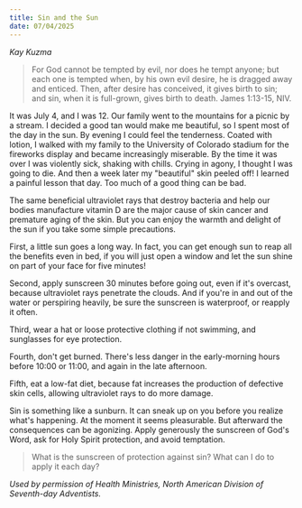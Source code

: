 ```yaml
---
title: Sin and the Sun
date: 07/04/2025
---
```


_Kay Kuzma_

> <p></p>
> For God cannot be tempted by evil, nor does he tempt anyone; but each one is tempted when, by his own evil desire, he is dragged away and enticed. Then, after desire has conceived, it gives birth to sin; and sin, when it is full-grown, gives birth to death. James 1:13-15, NIV.

It was July 4, and I was 12. Our family went to the mountains for a picnic by a stream. I decided a good tan would make me beautiful, so I spent most of the day in the sun. By evening I could feel the tenderness. Coated with lotion, I walked with my family to the University of Colorado stadium for the fireworks display and became increasingly miserable. By the time it was over I was violently sick, shaking with chills. Crying in agony, I thought I was going to die. And then a week later my "beautiful" skin peeled off! I learned a painful lesson that day. Too much of a good thing can be bad.

The same beneficial ultraviolet rays that destroy bacteria and help our bodies manufacture vitamin D are the major cause of skin cancer and premature aging of the skin. But you can enjoy the warmth and delight of the sun if you take some simple precautions.

First, a little sun goes a long way. In fact, you can get enough sun to reap all the benefits even in bed, if you will just open a window and let the sun shine on part of your face for five minutes!

Second, apply sunscreen 30 minutes before going out, even if it's overcast, because ultraviolet rays penetrate the clouds. And if you're in and out of the water or perspiring heavily, be sure the sunscreen is waterproof, or reapply it often.

Third, wear a hat or loose protective clothing if not swimming, and sunglasses for eye protection.

Fourth, don't get burned. There's less danger in the early-morning hours before 10:00 or 11:00, and again in the late afternoon.

Fifth, eat a low-fat diet, because fat increases the production of defective skin cells, allowing ultraviolet rays to do more damage.

Sin is something like a sunburn. It can sneak up on you before you realize what's happening. At the moment it seems pleasurable. But afterward the consequences can be agonizing. Apply generously the sunscreen of God's Word, ask for Holy Spirit protection, and avoid temptation.

> <callout></callout>
> What is the sunscreen of protection against sin? What can I do to apply it each day?

_Used by permission of Health Ministries, North American Division of Seventh-day Adventists._